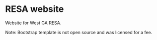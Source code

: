 RESA website
============
Website for West GA RESA. 

Note: Bootstrap template is not open source and was licensed for a fee. 
